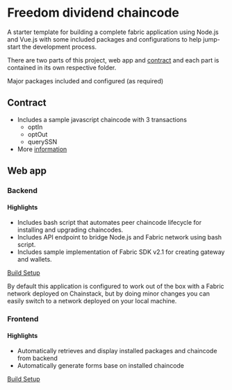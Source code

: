 # Freedom dividend chaincode

A starter template for building a complete fabric application using Node.js and Vue.js with some included packages and configurations to help jump-start the development process.

There are two parts of this project, web app and [contract](https://docs.chainstack.com/tutorials/fabric/universal-basic-income-opt-in-chaincode#universal-basic-income-opt-in-chaincode) and each part is contained in its own respective folder.

Major packages included and configured (as required)

## Contract
- Includes a sample javascript chaincode with 3 transactions
  - optIn
  - optOut
  - querySSN 
- More [information](https://docs.chainstack.com/tutorials/fabric/universal-basic-income-opt-in-chaincode#universal-basic-income-opt-in-chaincode)

## Web app

### Backend

#### Highlights
* Includes bash script that automates peer chaincode lifecycle for installing and upgrading chaincodes.
* Includes API endpoint to bridge Node.js and Fabric network using bash script.
* Includes sample implementation of Fabric SDK v2.1 for creating gateway and wallets.

[Build Setup](./webapp/server/README.md)

By default this application is configured to work out of the box with a Fabric network deployed on Chainstack, but by
doing minor changes you can easily switch to a network deployed on your local machine.

### Frontend

#### Highlights
* Automatically retrieves and display installed packages and chaincode from backend
* Automatically generate forms base on installed chaincode

[Build Setup](./webapp/client/README.md)
